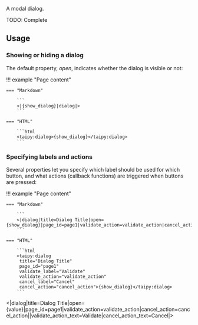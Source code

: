 A modal dialog.

TODO: Complete

## Usage

### Showing or hiding a dialog

The default property, _open_, indicates whether the dialog is visible or not:

!!! example "Page content"

    === "Markdown"

        ```
        <|{show_dialog}|dialog|>
        ```
  
    === "HTML"

        ```html
        <taipy:dialog>{show_dialog}</taipy:dialog>
        ```

### Specifying labels and actions

Several properties let you specify which label should be used for which button,
and what actions (callback functions) are triggered when buttons are pressed:

!!! example "Page content"

    === "Markdown"

        ```
        <|dialog|title=Dialog Title|open={show_dialog}|page_id=page1|validate_action=validate_action|cancel_action=cancel_action||validate_action_text=Validate|cancel_action_text=Cancel|>
        ```
  
    === "HTML"

        ```html
        <taipy:dialog
         title="Dialog Title"
         page_id="page1"
         validate_label="Validate"
         validate_action="validate_action"
         cancel_label="Cancel"
         cancel_action="cancel_action">{show_dialog}</taipy:dialog>
        ```

<|dialog|title=Dialog Title|open={value}|page_id=page1|validate_action=validate_action|cancel_action=cancel_action||validate_action_text=Validate|cancel_action_text=Cancel|>
